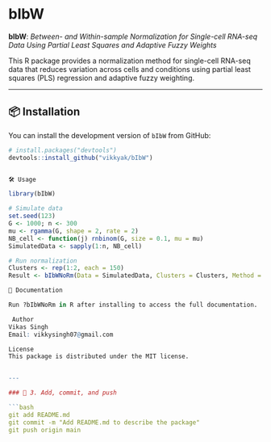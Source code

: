 # bIbW

**bIbW**: *Between- and Within-sample Normalization for Single-cell RNA-seq Data Using Partial Least Squares and Adaptive Fuzzy Weights*

This R package provides a normalization method for single-cell RNA-seq data that reduces variation across cells and conditions using partial least squares (PLS) regression and adaptive fuzzy weighting.

---

## 📦 Installation

You can install the development version of `bIbW` from GitHub:

```r
# install.packages("devtools")
devtools::install_github("vikkyak/bIbW")


🛠️ Usage

library(bIbW)

# Simulate data
set.seed(123)
G <- 1000; n <- 300
mu <- rgamma(G, shape = 2, rate = 2)
NB_cell <- function(j) rnbinom(G, size = 0.1, mu = mu)
SimulatedData <- sapply(1:n, NB_cell)

# Run normalization
Clusters <- rep(1:2, each = 150)
Result <- bIbWNoRm(Data = SimulatedData, Clusters = Clusters, Method = "KernSmooth")

📖 Documentation

Run ?bIbWNoRm in R after installing to access the full documentation.

 Author
Vikas Singh
Email: vikkysingh07@gmail.com

License
This package is distributed under the MIT license.


---

### 🔹 3. Add, commit, and push

```bash
git add README.md
git commit -m "Add README.md to describe the package"
git push origin main











